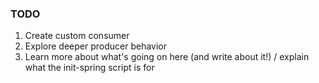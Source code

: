 ### TODO

1. Create custom consumer
2. Explore deeper producer behavior
3. Learn more about what's going on here (and write about it!) / explain what the init-spring script is for
